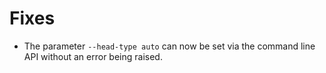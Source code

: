 # Fixes

- The parameter `--head-type auto` can now be set via the command line API without an error being raised.
